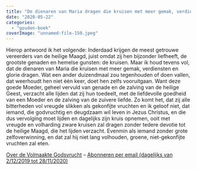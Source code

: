 ```yaml
---
title: "De dienaren van Maria dragen die kruisen met meer gemak, verdiensten en glorie"
date: "2020-05-22"
categories: 
  - "gouden-boek"
coverImage: "unnamed-file-150.jpeg"
---
```


Hierop antwoord ik het volgende: Inderdaad krijgen de meest getrouwe vereerders van de heilige Maagd, juist omdat zij hen bijzonder liefheeft, de grootste genaden en hemelse gunsten: de kruisen. Maar ik houd tevens vol, dat de dienaren van Maria die kruisen met meer gemak, verdiensten en glorie dragen. Wat een ander duizendmaal zou tegenhouden of doen vallen, dat weerhoudt hen niet één keer, doet hen zelfs vooruitgaan. Want deze goede Moeder, geheel vervuld van genade en de zalving van de heilige Geest, verzacht alle lijden dat zij hun toedeelt, met de liefdevolle goedheid van een Moeder en de zalving van de zuivere liefde. Zo komt het, dat zij alle bitterheden vol vreugde slikken als gekonfijte vruchten en ik geloof niet, dat iemand, die godvruchtig en deugdzaam wil leven in Jezus Christus, en die dus vervolging moet lijden en dagelijks zijn kruis opnemen, ooit met vreugde en volharding zware kruisen zal dragen zonder tedere devotie tot de heilige Maagd, die het lijden verzacht. Evenmin als iemand zonder grote zelfoverwinning, en dat zal hij niet lang volhouden, groene, niet-gekonfijte vruchten zal eten.

[Over de Volmaakte Godsvrucht](/blog/een-jaar-lang-volmaakte-godsvrucht/) – [Abonneren per email (dagelijks van 2/12/2019 tot 28/11/2020)](http://eepurl.com/9RKvX)
